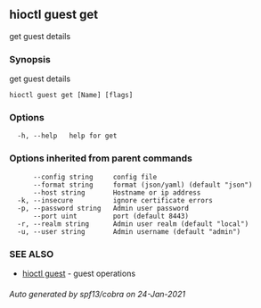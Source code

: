 ## hioctl guest get

get guest details

### Synopsis

get guest details

```
hioctl guest get [Name] [flags]
```

### Options

```
  -h, --help   help for get
```

### Options inherited from parent commands

```
      --config string     config file
      --format string     format (json/yaml) (default "json")
      --host string       Hostname or ip address
  -k, --insecure          ignore certificate errors
  -p, --password string   Admin user password
      --port uint         port (default 8443)
  -r, --realm string      Admin user realm (default "local")
  -u, --user string       Admin username (default "admin")
```

### SEE ALSO

* [hioctl guest](hioctl_guest.md)	 - guest operations

###### Auto generated by spf13/cobra on 24-Jan-2021

